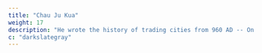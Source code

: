 ```yaml
---
title: "Chau Ju Kua"
weight: 17
description: "He wrote the history of trading cities from 960 AD -- On the Chinese and Arab Trade in the 12th and 13th Centuries."
c: "darkslategray"
---
```


